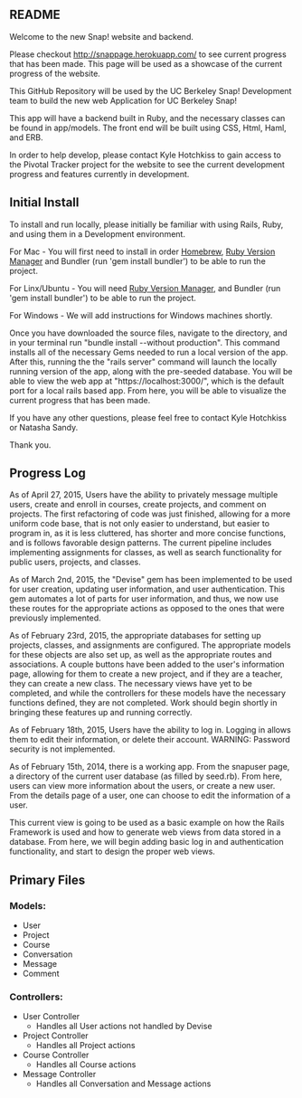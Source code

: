 ## README

Welcome to the new Snap! website and backend.

Please checkout http://snappage.herokuapp.com/ to see current progress that has been
made. This page will be used as a showcase of the current progress of the website.

This GitHub Repository will be used by the UC Berkeley Snap! Development team to build the
new web Application for UC Berkeley Snap!

This app will have a backend built in Ruby, and the necessary classes can be found in app/models.
The front end will be built using CSS, Html, Haml, and ERB.

In order to help develop, please contact Kyle Hotchkiss to gain access to the Pivotal Tracker project
for the website to see the current development progress and features currently in development.

## Initial Install

To install and run locally, please initially be familiar with using Rails, Ruby, and using them in a
Development environment.

For Mac - You will first need to install in order [Homebrew](http://brew.sh/), [Ruby Version Manager](https://rvm.io/rvm/install)
and Bundler (run 'gem install bundler') to be able to run the project.

For Linx/Ubuntu - You will need  [Ruby Version Manager](https://rvm.io/rvm/install), and Bundler (run 'gem install bundler')
to be able to run the project.

For Windows - We will add instructions for Windows machines shortly.

Once you have downloaded the source files, navigate to the directory, and in your terminal run
"bundle install --without production". This command installs all of the necessary Gems needed to
run a local version of the app. After this, running the the "rails server" command will launch the locally
running version of the app, along with the pre-seeded database. You will be able to view the web app at
"https://localhost:3000/", which is the default port for a local rails based app. From here, you will
be able to visualize the current progress that has been made.

If you have any other questions, please feel free to contact Kyle Hotchkiss or Natasha Sandy.

Thank you.


## Progress Log

As of April 27, 2015, Users have the ability to privately message multiple users, create and enroll in courses,
create projects, and comment on projects. The first refactoring of code was just finished, allowing for a more
uniform code base, that is not only easier to understand, but easier to program in, as it is less cluttered,
has shorter and more concise functions, and is follows favorable design patterns.
The current pipeline includes implementing assignments for classes, as well as search functionality for public
users, projects, and classes.

As of March 2nd, 2015, the "Devise" gem has been implemented to be used for user creation, updating user
information, and user authentication. This gem automates a lot of parts for user information, and thus,
we now use these routes for the appropriate actions as opposed to the ones that were previously implemented.

As of February 23rd, 2015, the appropriate databases for setting up projects, classes, and assignments are
configured. The appropriate models for these objects are also set up, as well as the appropriate routes and
associations. A couple buttons have been added to the user's information page, allowing for them to create
a new project, and if they are a teacher, they can create a new class. The necessary views have yet to be
completed, and while the controllers for these models have the necessary functions defined, they are not
completed. Work should begin shortly in bringing these features up and running correctly.

As of February 18th, 2015, Users have the ability to log in. Logging in allows them to edit their information,
or delete their account. WARNING: Password security is not implemented.

As of February 15th, 2014, there is a working app. From the snapuser page, a directory of the current
user database (as filled by seed.rb). From here, users can view more information about the users, or
create a new user. From the details page of a user, one can choose to edit the information of a user.

This current view is going to be used as a basic example on how the Rails Framework is used and how to
generate web views from data stored in a database. From here, we will begin adding basic log in and
authentication functionality, and start to design the proper web views.

## Primary Files
### Models:  
- User  
- Project
- Course
- Conversation
- Message
- Comment

### Controllers:
- User Controller
  - Handles all User actions not handled by Devise
- Project Controller  
  - Handles all Project actions
- Course Controller
  - Handles all Course actions
- Message Controller  
  - Handles all Conversation and Message actions
